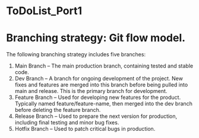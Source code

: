# ToDoList_Port1

# Branching strategy: Git flow model. 
The following branching strategy includes five branches:
1. Main Branch – The main production branch, containing tested and stable code.
2. Dev Branch – A branch for ongoing development of the project. New fixes and features are merged into this branch before being pulled into main and release. This is the primary branch for development.
3. Feature Branch – Used for developing new features for the product. Typically named feature/feature-name, then merged into the dev branch before deleting the feature branch.
4. Release Branch – Used to prepare the next version for production, including final testing and minor bug fixes.
5. Hotfix Branch – Used to patch critical bugs in production.
